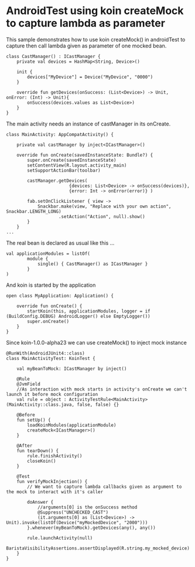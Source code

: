 # AndroidTest using koin createMock to capture lambda as parameter

This sample demonstrates how to use koin createMock() in androidTest to capture then call lambda given as parameter of one mocked bean.
    
    class CastManager() : ICastManager {
        private val devices = HashMap<String, Device>()

        init {
            devices["MyDevice"] = Device("MyDevice", "0000")
        }
    
        override fun getDevices(onSuccess: (List<Device>) -> Unit, onError: (Int) -> Unit){
            onSuccess(devices.values as List<Device>)
        }
    }

The main activity needs an instance of castManager in its onCreate.

    class MainActivity: AppCompatActivity() {
    
        private val castManager by inject<ICastManager>()
    
        override fun onCreate(savedInstanceState: Bundle?) {
            super.onCreate(savedInstanceState)
            setContentView(R.layout.activity_main)
            setSupportActionBar(toolbar)
    
            castManager.getDevices(
                            {devices: List<Device> -> onSuccess(devices)},
                            {error: Int -> onError(error)} )
    
            fab.setOnClickListener { view ->
                Snackbar.make(view, "Replace with your own action", Snackbar.LENGTH_LONG)
                        .setAction("Action", null).show()
            }
        }
    ...
    
The real bean is declared as usual like this ...

    val applicationModules = listOf(
            module {
                single() { CastManager() as ICastManager }
            }
    )

And koin is started by the application
    
    open class MyApplication: Application() {
    
        override fun onCreate() {
            startKoin(this, applicationModules, logger = if (BuildConfig.DEBUG) AndroidLogger() else EmptyLogger())
            super.onCreate()
        }
    }
    
Since koin-1.0.0-alpha23 we can use createMock() to inject mock instance 

    @RunWith(AndroidJUnit4::class)
    class MainActivityTest: KoinTest {
    
        val myBeanToMock: ICastManager by inject()
    
        @Rule
        @JvmField
        //As interaction with mock starts in activity's onCreate we can't launch it before mock configuration
        val rule = object : ActivityTestRule<MainActivity>(MainActivity::class.java, false, false) {}
    
        @Before
        fun setUp() {
            loadKoinModules(applicationModule)
            createMock<ICastManager>()
        }
    
        @After
        fun tearDown() {
            rule.finishActivity()
            closeKoin()
        }
    
        @Test
        fun verifyMockInjection() {
            // We want to capture lambda callbacks given as argument to the mock to interact with it's caller
    
            doAnswer {
                //arguments[0] is the onSuccess method
                @Suppress("UNCHECKED_CAST")
                (it.arguments[0] as (List<Device>) -> Unit).invoke(listOf(Device("myMockedDevice", "2000")))
            }.whenever(myBeanToMock).getDevices(any(), any())
    
            rule.launchActivity(null)
            BaristaVisibilityAssertions.assertDisplayed(R.string.my_mocked_device)
        }
    }

